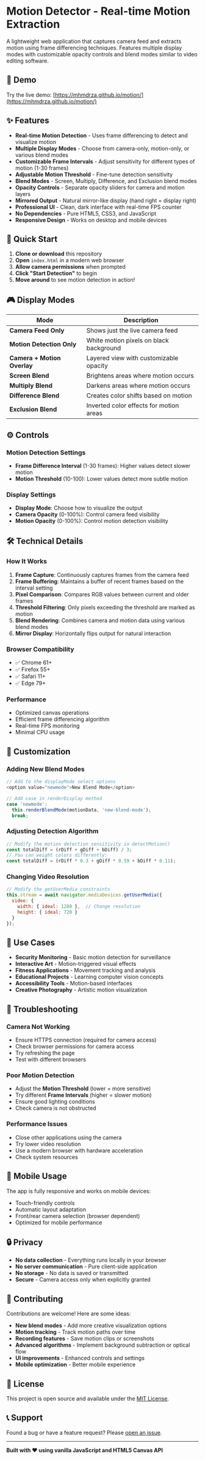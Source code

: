 # Motion Detector - Real-time Motion Extraction

A lightweight web application that captures camera feed and extracts motion using frame differencing techniques. Features multiple display modes with customizable opacity controls and blend modes similar to video editing software.

## 🎉 Demo

Try the live demo: [https://mhmdrza.github.io/motion/](https://mhmdrza.github.io/motion/)

## ✨ Features

- **Real-time Motion Detection** - Uses frame differencing to detect and visualize motion
- **Multiple Display Modes** - Choose from camera-only, motion-only, or various blend modes
- **Customizable Frame Intervals** - Adjust sensitivity for different types of motion (1-30 frames)
- **Adjustable Motion Threshold** - Fine-tune detection sensitivity
- **Blend Modes** - Screen, Multiply, Difference, and Exclusion blend modes
- **Opacity Controls** - Separate opacity sliders for camera and motion layers
- **Mirrored Output** - Natural mirror-like display (hand right = display right)
- **Professional UI** - Clean, dark interface with real-time FPS counter
- **No Dependencies** - Pure HTML5, CSS3, and JavaScript
- **Responsive Design** - Works on desktop and mobile devices

## 🚀 Quick Start

1. **Clone or download** this repository
2. **Open** `index.html` in a modern web browser
3. **Allow camera permissions** when prompted
4. **Click "Start Detection"** to begin
5. **Move around** to see motion detection in action!

## 🎮 Display Modes

| Mode | Description |
|------|-------------|
| **Camera Feed Only** | Shows just the live camera feed |
| **Motion Detection Only** | White motion pixels on black background |
| **Camera + Motion Overlay** | Layered view with customizable opacity |
| **Screen Blend** | Brightens areas where motion occurs |
| **Multiply Blend** | Darkens areas where motion occurs |
| **Difference Blend** | Creates color shifts based on motion |
| **Exclusion Blend** | Inverted color effects for motion areas |

## ⚙️ Controls

### Motion Detection Settings
- **Frame Difference Interval** (1-30 frames): Higher values detect slower motion
- **Motion Threshold** (10-100): Lower values detect more subtle motion

### Display Settings
- **Display Mode**: Choose how to visualize the output
- **Camera Opacity** (0-100%): Control camera feed visibility
- **Motion Opacity** (0-100%): Control motion detection visibility

## 🛠️ Technical Details

### How It Works
1. **Frame Capture**: Continuously captures frames from the camera feed
2. **Frame Buffering**: Maintains a buffer of recent frames based on the interval setting
3. **Pixel Comparison**: Compares RGB values between current and older frames
4. **Threshold Filtering**: Only pixels exceeding the threshold are marked as motion
5. **Blend Rendering**: Combines camera and motion data using various blend modes
6. **Mirror Display**: Horizontally flips output for natural interaction

### Browser Compatibility
- ✅ Chrome 61+
- ✅ Firefox 55+
- ✅ Safari 11+
- ✅ Edge 79+

### Performance
- Optimized canvas operations
- Efficient frame differencing algorithm
- Real-time FPS monitoring
- Minimal CPU usage

## 🔧 Customization

### Adding New Blend Modes
```javascript
// Add to the displayMode select options
<option value="newmode">New Blend Mode</option>

// Add case in renderDisplay method
case 'newmode':
  this.renderBlendMode(motionData, 'new-blend-mode');
  break;
```

### Adjusting Detection Algorithm
```javascript
// Modify the motion detection sensitivity in detectMotion()
const totalDiff = (rDiff + gDiff + bDiff) / 3;
// You can weight colors differently:
const totalDiff = (rDiff * 0.3 + gDiff * 0.59 + bDiff * 0.11);
```

### Changing Video Resolution
```javascript
// Modify the getUserMedia constraints
this.stream = await navigator.mediaDevices.getUserMedia({ 
  video: { 
    width: { ideal: 1280 },  // Change resolution
    height: { ideal: 720 }
  } 
});
```

## 🎯 Use Cases

- **Security Monitoring** - Basic motion detection for surveillance
- **Interactive Art** - Motion-triggered visual effects
- **Fitness Applications** - Movement tracking and analysis
- **Educational Projects** - Learning computer vision concepts
- **Accessibility Tools** - Motion-based interfaces
- **Creative Photography** - Artistic motion visualization

## 🐛 Troubleshooting

### Camera Not Working
- Ensure HTTPS connection (required for camera access)
- Check browser permissions for camera access
- Try refreshing the page
- Test with different browsers

### Poor Motion Detection
- Adjust the **Motion Threshold** (lower = more sensitive)
- Try different **Frame Intervals** (higher = slower motion)
- Ensure good lighting conditions
- Check camera is not obstructed

### Performance Issues
- Close other applications using the camera
- Try lower video resolution
- Use a modern browser with hardware acceleration
- Check system resources

## 📱 Mobile Usage

The app is fully responsive and works on mobile devices:
- Touch-friendly controls
- Automatic layout adaptation
- Front/rear camera selection (browser dependent)
- Optimized for mobile performance

## 🔒 Privacy

- **No data collection** - Everything runs locally in your browser
- **No server communication** - Pure client-side application  
- **No storage** - No data is saved or transmitted
- **Secure** - Camera access only when explicitly granted

## 🤝 Contributing

Contributions are welcome! Here are some ideas:

- **New blend modes** - Add more creative visualization options
- **Motion tracking** - Track motion paths over time
- **Recording features** - Save motion clips or screenshots
- **Advanced algorithms** - Implement background subtraction or optical flow
- **UI improvements** - Enhanced controls and settings
- **Mobile optimization** - Better mobile experience

## 📄 License

This project is open source and available under the [MIT License](LICENSE).

## 📞 Support

Found a bug or have a feature request? Please [open an issue](https://github.com/your-username/motion-detector/issues).

---

**Built with ❤️ using vanilla JavaScript and HTML5 Canvas API**
